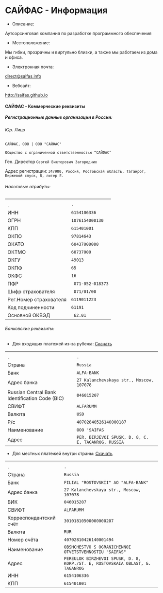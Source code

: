 # САЙФАС - Информация

- Описание:

Аутсорсинговая компания по разработке программного обеспечения

- Местоположение:

Мы гибки, прозрачны и виртульно близки, а также мы работаем из дома и офиса.

- Электронная почта:

[direct@saifas.info](mailto:direct@saifas.info?subject=Прямое%20сообщение%20из%20GitHub)

- Вебсайт:

http://saifas.github.io


#### САЙФАС - Коммерческие реквизиты

##### Регистрационные данные организации в России:

###### Юр. Лицо

```
САЙФАС, ООО | ООО "САЙФАС"

Общество с ограниченной ответственностью “САЙФАС”
```

Ген. Директор `Сергей Викторович Загородних`

Адрес регистрации: `347900, Россия, Ростовская область, Таганрог, Биржевой спуск, 8, литер Е.`

###### Налоговые атрибуты:

|||
|:-----|:-----|
|||
|.|`.`|
|ИНН|`6154106336`|
|ОГРН|`1076154000130`|
|КПП|`615401001`|
|ОКПО|`97814643`|
|ОКАТО|`60437000000`|
|ОКТМО|`60737000`|
|ОКГУ|`49013`|
|ОКПФ|`65`|
|ОКФС|`16`|
|ПФР|` 071-052-018373`|
|Шифр страхователя|` 071/01/00`|
|Рег.Номер страхователя|`6119011223`|
|Код подчиненности|`61191`|
|Основной ОКВЭД|` 62.01`|


###### Банковские реквизиты:

- Для входящих платежей из-за рубежа: [Скачать](/assets/binaries/banking-accounting-cards/saifas-bank-alfa-bank-account-card-for-income-payments-from-abroad-40702840526140000187.pdf)

|||
|:-----|:-----|
|||
|.|`.`|
|Страна| `Russia` | `Russian Federation`|
|Банк| `ALFA-BANK`|
|Адрес банка| `27 Kalanchevskaya str., Moscow, 107078`|
|Russian Central Bank Identification Code (BIC)|`046015207`|
|СВИФТ| `ALFARUMM`|
|Валюта|`USD`|
|Р/с|`40702840526140000187`|
|Наименование| `OOO 'SAIFAS`|
|Адрес| `PER. BIRJEVOI SPUSK, D. 8, C. E, TAGANROG, RUSSIA`|


- Для местных платежей внутри страны: [Скачать](/assets/binaries/banking-accounting-cards/saifas-bank-alfa-bank-account-card-for-local-payments-40702810426140001494.pdf)

|||
|:-----|:-----|
|||
|.|`.`|
|Страна| `Russia` | `Russian Federation`|
|Банк| `FILIAL "ROSTOVSKII" AO "ALFA-BANK"`|
|Адрес банка| `27 Kalanchevskaya str., Moscow, 107078`|
|БИК|`046015207`|
|СВИФТ| `ALFARUMM`|
|Корреспондентский счёт|`30101810500000000207`|
|Валюта|`RUR`|
|Номер счёта|`40702810426140001494`|
|Наименование| `OBSHCHESTVO S OGRANICHENNOI OTVETSTVENNOSTIU "SAIFAS"`|
|Адрес| `PEREULOK BIRZHEVOI SPUSK, D. 8, KORP./ST. E, ROSTOVSKAIA OBLAST, G. TAGANROG`|
|ИНН|`6154106336`|
|КПП|`615401001`|
